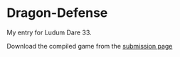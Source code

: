 # Dragon-Defense
My entry for Ludum Dare 33.

Download the compiled game from the [submission page](http://ludumdare.com/compo/ludum-dare-33/?action=preview&uid=41239)
